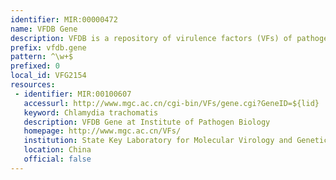```yaml
---
identifier: MIR:00000472
name: VFDB Gene
description: VFDB is a repository of virulence factors (VFs) of pathogenic bacteria.This collection references VF genes.
prefix: vfdb.gene
pattern: ^\w+$
prefixed: 0
local_id: VFG2154
resources:
 - identifier: MIR:00100607
   accessurl: http://www.mgc.ac.cn/cgi-bin/VFs/gene.cgi?GeneID=${lid}
   keyword: Chlamydia trachomatis
   description: VFDB Gene at Institute of Pathogen Biology
   homepage: http://www.mgc.ac.cn/VFs/
   institution: State Key Laboratory for Molecular Virology and Genetic Engineering, Institute of Pathogen Biology, Chinese Academy Medical Sciences and Peking Union Medical College, Beijing
   location: China
   official: false
---
```

